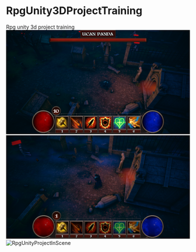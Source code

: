 # RpgUnity3DProjectTraining
 Rpg unity 3d project training
![RpgUnityProjectGameWindow](RpgUnityProjectGameWindow.png)
![RpgUnityProjectInGame](RpgUnityProjectInGame.png)
![RpgUnityProjectInScene](RpgUnityProjectInScene.png)